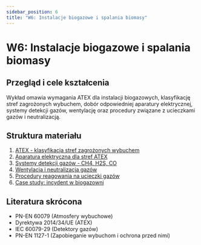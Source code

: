 ```yaml
---
sidebar_position: 6
title: "W6: Instalacje biogazowe i spalania biomasy"
---
```


# W6: Instalacje biogazowe i spalania biomasy

## Przegląd i cele kształcenia

Wykład omawia wymagania ATEX dla instalacji biogazowych, klasyfikację stref zagrożonych wybuchem, dobór odpowiedniej aparatury elektrycznej, systemy detekcji gazów, wentylację oraz procedury związane z ucieczkami gazów i neutralizacją.

## Struktura materiału

1. [ATEX - klasyfikacja stref zagrożonych wybuchem](./01-atex-klasyfikacja-stref-zagrozonych.mdx)
2. [Aparatura elektryczna dla stref ATEX](./02-aparatura-elektryczna-strefy-atex.mdx)
3. [Systemy detekcji gazów - CH4, H2S, CO](./03-systemy-detekcji-gazow-ch4-h2s-co.mdx)
4. [Wentylacja i neutralizacja gazów](./04-wentylacja-neutralizacja-gazow.mdx)
5. [Procedury reagowania na ucieczki gazów](./05-procedury-reagowania-ucieczki-gazow.mdx)
6. [Case study: incydent w biogazowni](./06-case-study-incydent-biogazownia.mdx)

## Literatura skrócona

- PN-EN 60079 (Atmosfery wybuchowe)
- Dyrektywa 2014/34/UE (ATEX)
- IEC 60079-29 (Detektory gazów)
- PN-EN 1127-1 (Zapobieganie wybuchom i ochrona przed nimi)
